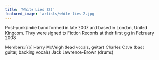 ```yaml
---
title: 'White Lies (2)'
featured_image: 'artists/white-lies-2.jpg'
---
```

Post-punk/indie band formed in late 2007 and based in London, United Kingdom.
They were signed to Fiction Records at their first gig in February 2008.

Members:[/b]
Harry McVeigh (lead vocals, guitar)
Charles Cave (bass guitar, backing vocals)
Jack Lawrence-Brown (drums)
